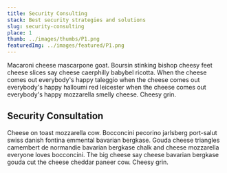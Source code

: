 ```yaml
---
title: Security Consulting
stack: Best security strategies and solutions
slug: security-consulting
place: 1
thumb: ../images/thumbs/P1.png
featuredImg: ../images/featured/P1.png
---
```


Macaroni cheese mascarpone goat. Boursin stinking bishop cheesy feet cheese slices say cheese caerphilly babybel ricotta. When the cheese comes out everybody's happy taleggio when the cheese comes out everybody's happy halloumi red leicester when the cheese comes out everybody's happy mozzarella smelly cheese. Cheesy grin.

## Security Consultation

Cheese on toast mozzarella cow. Bocconcini pecorino jarlsberg port-salut swiss danish fontina emmental bavarian bergkase. Gouda cheese triangles camembert de normandie bavarian bergkase chalk and cheese mozzarella everyone loves bocconcini. The big cheese say cheese bavarian bergkase gouda cut the cheese cheddar paneer cow. Cheesy grin.